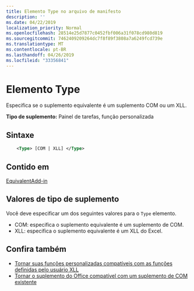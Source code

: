 ```yaml
---
title: Elemento Type no arquivo de manifesto
description: ''
ms.date: 04/22/2019
localization_priority: Normal
ms.openlocfilehash: 28514e25d7877c0452fbf006a31f078cd980d819
ms.sourcegitcommit: 7462409209264dc7f8f89f3808a7a6249fcd739e
ms.translationtype: MT
ms.contentlocale: pt-BR
ms.lasthandoff: 04/26/2019
ms.locfileid: "33356841"
---
```

# <a name="type-element"></a>Elemento Type

Especifica se o suplemento equivalente é um suplemento COM ou um XLL.

**Tipo de suplemento:** Painel de tarefas, função personalizada

## <a name="syntax"></a>Sintaxe

```XML
    <Type> [COM | XLL] </Type>  
```

## <a name="contained-in"></a>Contido em

[EquivalentAdd-in](equivalentaddin.md)

## <a name="add-in-type-values"></a>Valores de tipo de suplemento

Você deve especificar um dos seguintes valores para o `Type` elemento.

- COM: especifica o suplemento equivalente é um suplemento de COM.
- XLL: especifica o suplemento equivalente é um XLL do Excel.

## <a name="see-also"></a>Confira também

- [Tornar suas funções personalizadas compatíveis com as funções definidas pelo usuário XLL](../../excel/make-custom-functions-compatible-with-xll-udf.md)
- [Tornar o suplemento do Office compatível com um suplemento de COM existente](../../develop/make-office-add-in-compatible-with-existing-com-add-in.md)
